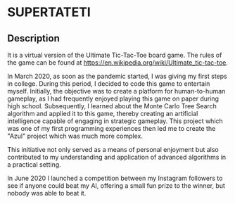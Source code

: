 # SUPERTATETI


## Description

It is a virtual version of the Ultimate Tic-Tac-Toe board game. The rules of the game can be found at https://en.wikipedia.org/wiki/Ultimate_tic-tac-toe.

In March 2020, as soon as the pandemic started, I was giving my first steps in college. During this period, I decided to code this game to entertain myself. Initially, the objective was to create a platform for human-to-human gameplay, as I had frequently enjoyed playing this game on paper during high school. Subsequently, I learned about the Monte Carlo Tree Search algorithm and applied it to this game, thereby creating an artificial intelligence capable of engaging in strategic gameplay. This project which was one of my first programming experiences then led me to create the "Azul" project which was much more complex.

This initiative not only served as a means of personal enjoyment but also contributed to my understanding and application of advanced algorithms in a practical setting.

In June 2020 I launched a competition between my Instagram followers to see if anyone could beat my AI, offering a small fun prize to the winner, but nobody was able to beat it.

